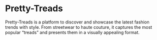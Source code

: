 # Pretty-Treads
Pretty-Treads is a platform to discover and showcase the latest fashion trends with style. From streetwear to haute couture, it captures the most popular “treads” and presents them in a visually appealing format.
